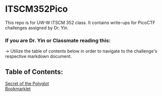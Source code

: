 # ITSCM352Pico
This repo is for UW-W ITSCM 352 class. It contains write-ups for PicoCTF challenges assigned by Dr. Yin.
### If you are Dr. Yin or Classmate reading this:
-> Utilize the table of contents below in order to navigate to the challenge's respective markdown document. 
## Table of Contents:
[Secret of the Polyglot](https://github.com/bbunny27/ITSCM352Pico/blob/main/SecretOfThePolyglot/SecretOfThePolyglot.md) <br>
[Bookmarklet](https://github.com/bbunny27/ITSCM352Pico/blob/main/Bookmarklet/bookmarklet.md)

